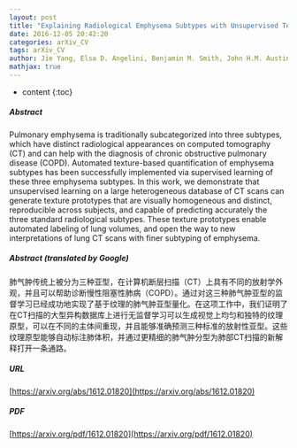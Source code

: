```yaml
---
layout: post
title: "Explaining Radiological Emphysema Subtypes with Unsupervised Texture Prototypes: MESA COPD Study"
date: 2016-12-05 20:42:20
categories: arXiv_CV
tags: arXiv_CV
author: Jie Yang, Elsa D. Angelini, Benjamin M. Smith, John H.M. Austin, Eric A. Hoffman, David A. Bluemke, R. Graham Barr, Andrew F. Laine
mathjax: true
---
```


* content
{:toc}

##### Abstract
Pulmonary emphysema is traditionally subcategorized into three subtypes, which have distinct radiological appearances on computed tomography (CT) and can help with the diagnosis of chronic obstructive pulmonary disease (COPD). Automated texture-based quantification of emphysema subtypes has been successfully implemented via supervised learning of these three emphysema subtypes. In this work, we demonstrate that unsupervised learning on a large heterogeneous database of CT scans can generate texture prototypes that are visually homogeneous and distinct, reproducible across subjects, and capable of predicting accurately the three standard radiological subtypes. These texture prototypes enable automated labeling of lung volumes, and open the way to new interpretations of lung CT scans with finer subtyping of emphysema.

##### Abstract (translated by Google)
肺气肿传统上被分为三种亚型，在计算机断层扫描（CT）上具有不同的放射学外观，并且可以帮助诊断慢性阻塞性肺病（COPD）。通过对这三种肺气肿亚型的监督学习已经成功地实现了基于纹理的肺气肿亚型量化。在这项工作中，我们证明了在CT扫描的大型异构数据库上进行无监督学习可以生成视觉上均匀和独特的纹理原型，可以在不同的主体间重现，并且能够准确预测三种标准的放射性亚型。这些纹理原型能够自动标注肺体积，并通过更精细的肺气肿分型为肺部CT扫描的新解释打开一条通路。

##### URL
[https://arxiv.org/abs/1612.01820](https://arxiv.org/abs/1612.01820)

##### PDF
[https://arxiv.org/pdf/1612.01820](https://arxiv.org/pdf/1612.01820)

